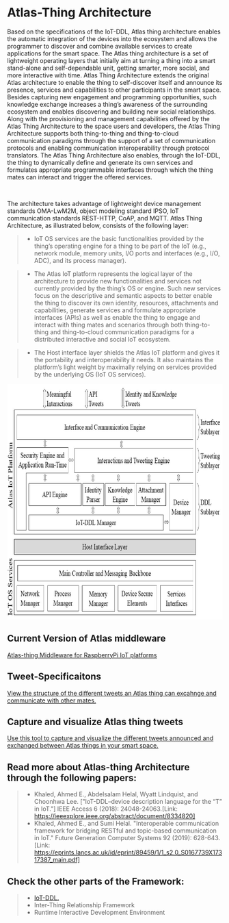 # Atlas-Thing Architecture

Based on the specifications of the IoT-DDL, Atlas thing architecture enables the automatic integration of the devices into the ecosystem and allows the programmer to discover and combine available services to create applications for the smart space. The Atlas thing architecture is a set of lightweight operating layers that initially aim at turning a thing into a smart stand-alone and self-dependable unit, getting smarter, more social, and more interactive with time. Atlas Thing Architecture extends the original Atlas architecture to enable the thing to self-discover itself and announce its presence, services and capabilities to other participants in the smart space. Besides capturing new engagement and programming opportunities, such knowledge exchange increases a thing’s awareness of the surrounding ecosystem and enables discovering and building new social relationships. Along with the provisioning and management capabilities offered by the Atlas Thing Architecture to the space users and developers, the Atlas Thing Architecture supports both thing-to-thing and thing-to-cloud communication paradigms through the support of a set of communication protocols and enabling communication interoperability through protocol translators. The Atlas Thing Architecture also enables, through the IoT-DDL, the thing to dynamically define and generate its own services and formulates appropriate programmable interfaces through which the thing mates can interact and trigger the offered services.

</br>

The architecture takes advantage of lightweight device management standards OMA-LwM2M, object modeling standard IPSO, IoT communication standards REST-HTTP, CoAP, and MQTT. Atlas Thing Architecture, as illustrated below, consists of the following layer:

>- IoT OS services are the basic functionalities provided by the thing’s operating engine for a thing to be part of the IoT (e.g., network module, memory units, I/O ports and interfaces (e.g., I/O, ADC), and its process manager).

>- The Atlas IoT platform represents the logical layer of the architecture to provide new functionalities and services not currently provided by the thing’s OS or engine. Such new services focus on the descriptive and semantic aspects to better enable the thing to discover its own identity, resources, attachments and capabilities, generate services and formulate appropriate interfaces (APIs) as well as enable the thing to engage and interact with thing mates and scenarios through both thing-to-thing and thing-to-cloud communication paradigms for a distributed interactive and social IoT ecosystem. 

>- The Host interface layer shields the Atlas IoT platform and gives it the portability and interoperability it needs. It also maintains the platform’s light weight by maximally relying on services provided by the underlying OS (IoT OS services). 

<p align="center">
  <img src="https://github.com/AtlasFramework/Atlas-Thing-Architecture/blob/master/Resources/AtlasThingArchitecture.jpg" width="700" height="550" title="The Architecture">
</p>


## Current Version of Atlas middleware 
[Atlas-thing Middleware for RaspberryPi IoT platforms](https://github.com/AtlasFramework/AtlasThingMiddleware_RPI)


## Tweet-Specificaitons 
[View the structure of the different tweets an Atlas thing can excahnge and communicate with other mates.](https://atlasframework.github.io/Atlas-Thing-Architecture/Tools/TweetSpecs.html)

## Capture and visualize Atlas thing tweets 
[Use this tool to capture and visualize the different tweets announced and exchanged between Atlas things in your smart space.](https://atlasframework.github.io/Atlas-Thing-Architecture/Viewer/SpaceViewer.html)


## Read more about Atlas-thing Architecture through the following papers:
> - Khaled, Ahmed E., Abdelsalam Helal, Wyatt Lindquist, and Choonhwa Lee. ["IoT-DDL–device description language for the “T” in IoT."]  IEEE Access 6 (2018): 24048-24063.[Link: https://ieeexplore.ieee.org/abstract/document/8334820]
> - Khaled, Ahmed E., and Sumi Helal. "Interoperable communication framework for bridging RESTful and topic-based communication in IoT." Future Generation Computer Systems 92 (2019): 628-643. [Link: https://eprints.lancs.ac.uk/id/eprint/89459/1/1_s2.0_S0167739X17317387_main.pdf]



## Check the other parts of the Framework:
> - [IoT-DDL.](https://github.com/AtlasFramework/IoT-DDL)
> - Inter-Thing Relationship Framework
> - Runtime Interactive Development Environment
